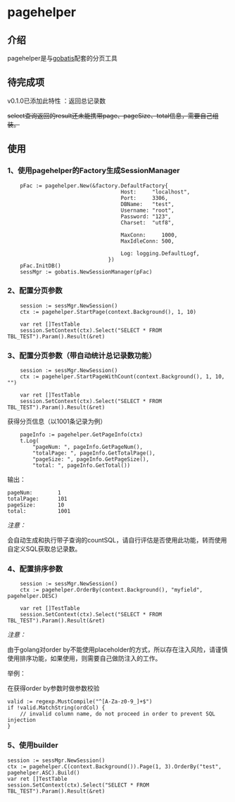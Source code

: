 # pagehelper

## 介绍

pagehelper是与[gobatis](https://github.com/xfali/gobatis)配套的分页工具

## 待完成项

v0.1.0已添加此特性 ：返回总记录数

~~select查询返回的result还未能携带page、pageSize、total信息，需要自己组装。~~

## 使用

### 1、使用pagehelper的Factory生成SessionManager

```cassandraql
    pFac := pagehelper.New(&factory.DefaultFactory{
                                    Host:     "localhost",
                                    Port:     3306,
                                    DBName:   "test",
                                    Username: "root",
                                    Password: "123",
                                    Charset:  "utf8",
                            
                                    MaxConn:     1000,
                                    MaxIdleConn: 500,
                            
                                    Log: logging.DefaultLogf,
                                })
    pFac.InitDB()
    sessMgr := gobatis.NewSessionManager(pFac)
```

### 2、配置分页参数
```cassandraql
    session := sessMgr.NewSession()
    ctx := pagehelper.StartPage(context.Background(), 1, 10)

    var ret []TestTable
    session.SetContext(ctx).Select("SELECT * FROM TBL_TEST").Param().Result(&ret)
```

### 3、配置分页参数（带自动统计总记录数功能）
```$xslt
    session := sessMgr.NewSession()
    ctx := pagehelper.StartPageWithCount(context.Background(), 1, 10, "")

    var ret []TestTable
    session.SetContext(ctx).Select("SELECT * FROM TBL_TEST").Param().Result(&ret)
```
获得分页信息（以1001条记录为例）
```$xslt
    pageInfo := pagehelper.GetPageInfo(ctx)
    t.Log(
        "pageNum: ", pageInfo.GetPageNum(),
        "totalPage: ", pageInfo.GetTotalPage(),
        "pageSize: ", pageInfo.GetPageSize(),
        "total: ", pageInfo.GetTotal())
```
输出：
```$xslt
pageNum:        1 
totalPage:      101 
pageSize:       10 
total:          1001
```
*注意：*

会自动生成和执行带子查询的countSQL，请自行评估是否使用此功能，转而使用自定义SQL获取总记录数。

### 4、配置排序参数
```cassandraql
    session := sessMgr.NewSession()
    ctx := pagehelper.OrderBy(context.Background(), "myfield", pagehelper.DESC)

    var ret []TestTable
    session.SetContext(ctx).Select("SELECT * FROM TBL_TEST").Param().Result(&ret)
```
*注意：*
  
由于golang对order by不能使用placeholder的方式，所以存在注入风险，请谨慎使用排序功能，如果使用，则需要自己做防注入的工作。

举例：

在获得order by参数时做参数校验
```$xslt
valid := regexp.MustCompile("^[A-Za-z0-9_]+$")
if !valid.MatchString(ordCol) {
    // invalid column name, do not proceed in order to prevent SQL injection
}
```

### 5、使用builder
```$xslt
session := sessMgr.NewSession()
ctx := pagehelper.C(context.Background()).Page(1, 3).OrderBy("test", pagehelper.ASC).Build()
var ret []TestTable
session.SetContext(ctx).Select("SELECT * FROM TBL_TEST").Param().Result(&ret)
```
